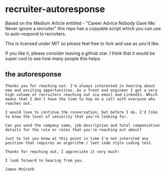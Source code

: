 # recruiter-autoresponse
Based on the Medium Article entitled - "Career Advice Nobody Gave Me: Never ignore a recruiter" this repo has a copyable script which you can use to auto-respond to recruiters.

This is licensed under MIT so please feel free to fork and use as you'd like. 

If you like it, please consider leaving a github star.  I think that it would be super cool to see how many people this helps.

## the autoresponse

```
Thanks you for reaching out. I'm always interested in hearing about new and exciting opportunities. As a front end engineer I get a very high volume of recruiters reaching out via email and LinkedIn. Which means that I don't have the time to hop on a call with everyone who reaches out.

I would love to continue the conversation, but before I do, I'd like to know the level of seniority that you're looking for. 

Can you send the company name, job description and total compensation details for the role or roles that you're reaching out about? 

Just to let you know at this point in time I'm not intersted any position that requires an algorithm / leet code style coding test.

Thanks for reaching out, I appreciate it very much!
 
I look forward to hearing from you.

James McGrath
```
